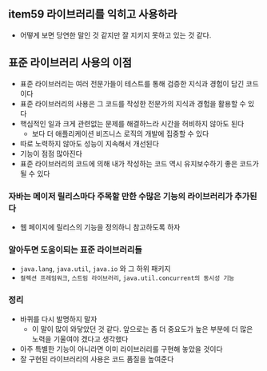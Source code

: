 ## item59 라이브러리를 익히고 사용하라
- 어떻게 보면 당연한 말인 것 같지만 잘 지키지 못하고 있는 것 같다.

## 표준 라이브러리 사용의 이점
- 표준 라이브러리는 여러 전문가들이 테스트를 통해 검증한 지식과 경험이 담긴 코드이다
- 표준 라이브러리의 사용은 그 코드를 작성한 전문가의 지식과 경험을 활용할 수 있다
- 핵심적인 일과 크게 관련없는 문제를 해결하느라 시간을 허비하지 않아도 된다
  - 보다 더 애플리케이션 비즈니스 로직의 개발에 집중할 수 있다
- 따로 노력하지 않아도 성능이 지속해서 개선된다
- 기능이 점점 많아진다
- 표준 라이브러리의 코드에 의해 내가 작성하는 코드 역시 유지보수하기 좋은 코드가 될 수 있다


### 자바는 메이저 릴리스마다 주목할 만한 수많은 기능의 라이브러리가 추가된다
- 웹 페이지에 릴리스의 기능을 정의하니 참고하도록 하자

### 알아두면 도움이되는 표준 라이브러리들
- `java.lang`, `java.util`, `java.io` 와 그 하위 패키지
- `컬렉션 프레임워크`, `스트림 라이브러리`, `java.util.concurrent의 동시성 기능`

### 정리
- 바퀴를 다시 발명하지 말자
  - 이 말이 많이 와닿았던 것 같다. 앞으로는 좀 더 중요도가 높은 부분에 더 많은 노력을 기울여야 겠다고 생각했다
- 아주 특별한 기능이 아니라면 이미 라이브러리를 구현해 놓았을 것이다
- 잘 구현된 라이브러리의 사용은 코드 품질을 높여준다